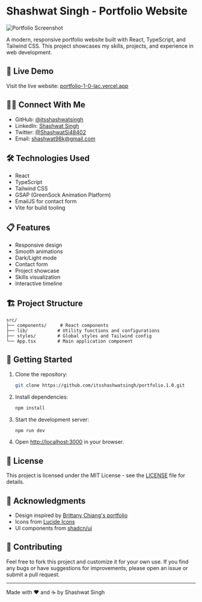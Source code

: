 # Shashwat Singh - Portfolio Website

![Portfolio Screenshot](https://raw.githubusercontent.com/itsshashwatsingh/portfolio.1.0/main/public/images/portfolio-screenshot.png)

A modern, responsive portfolio website built with React, TypeScript, and Tailwind CSS. This project showcases my skills, projects, and experience in web development.

## 🚀 Live Demo

Visit the live website: [portfolio-1-0-lac.vercel.app](https://www.shashwatanalyst.online/)

## 👨‍💻 Connect With Me

- GitHub: [@itsshashwatsingh](https://github.com/shashwatanalyst)
- LinkedIn: [Shashwat Singh](https://www.linkedin.com/in/shashwat-singh-bb2730357/)
- Twitter: [@ShashwatSi48402](https://x.com/ShashwatSi48402)
- Email: shashwat98k@gmail.com

## 🛠️ Technologies Used

- React
- TypeScript
- Tailwind CSS
- GSAP (GreenSock Animation Platform)
- EmailJS for contact form
- Vite for build tooling

## 📋 Features

- Responsive design
- Smooth animations
- Dark/Light mode
- Contact form
- Project showcase
- Skills visualization
- Interactive timeline

## 🏗️ Project Structure

```
src/
├── components/     # React components
├── lib/           # Utility functions and configurations
├── styles/        # Global styles and Tailwind config
└── App.tsx        # Main application component
```

## 🚀 Getting Started

1. Clone the repository:
   ```bash
   git clone https://github.com/itsshashwatsingh/portfolio.1.0.git
   ```

2. Install dependencies:
   ```bash
   npm install
   ```

3. Start the development server:
   ```bash
   npm run dev
   ```

4. Open [http://localhost:3000](http://localhost:3000) in your browser.

## 📝 License

This project is licensed under the MIT License - see the [LICENSE](LICENSE) file for details.

## 🙏 Acknowledgments

- Design inspired by [Brittany Chiang's portfolio](https://brittanychiang.com/)
- Icons from [Lucide Icons](https://lucide.dev/)
- UI components from [shadcn/ui](https://ui.shadcn.com/)

## 🤝 Contributing

Feel free to fork this project and customize it for your own use. If you find any bugs or have suggestions for improvements, please open an issue or submit a pull request. 

---

Made with ❤️ and ☕ by Shashwat Singh 
